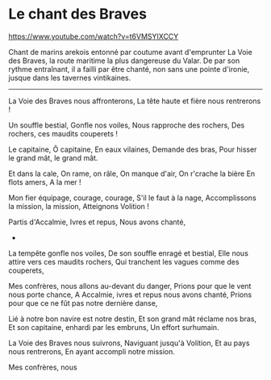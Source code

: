 # Le chant des Braves

https://www.youtube.com/watch?v=t6VMSYIXCCY


Chant de marins arekois entonné par coutume avant d'emprunter La Voie des Braves, la route maritime la plus dangereuse du Valar. De par son rythme entraînant, il a failli par être chanté, non sans une pointe d'ironie, jusque dans les tavernes vintikaines.

---

La Voie des Braves nous affronterons,
La tête haute et fière nous rentrerons !

Un souffle bestial,
Gonfle nos voiles,
Nous rapproche des rochers,
Des rochers, ces maudits couperets ! 

Le capitaine, Ô capitaine,
En eaux vilaines,
Demande des bras,
Pour hisser le grand mât, le grand mât.

Et dans la cale,
On rame, on râle,
On manque d'air,
On r'crache la bière
En flots amers,
A la mer !

Mon fier équipage, courage, courage,
S'il le faut à la nage,
Accomplissons la mission, la mission,
Atteignons Volition !

Partis d'Accalmie,
Ivres et repus,
Nous avons chanté,



-

La tempête gonfle nos voiles,
De son souffle enragé et bestial,
Elle nous attire vers ces maudits rochers,
Qui tranchent les vagues comme des couperets,

Mes confrères, nous allons au-devant du danger,
Prions pour que le vent nous porte chance,
A Accalmie, ivres et repus nous avons chanté,
Prions pour que ce ne fût pas notre dernière danse,

Lié à notre bon navire est notre destin,
Et son grand mât réclame nos bras,
Et son capitaine, enhardi par les embruns,
Un effort surhumain.

La Voie des Braves nous suivrons,
Naviguant jusqu'à Volition,
Et au pays nous rentrerons,
En ayant accompli notre mission.

Mes confrères, nous
